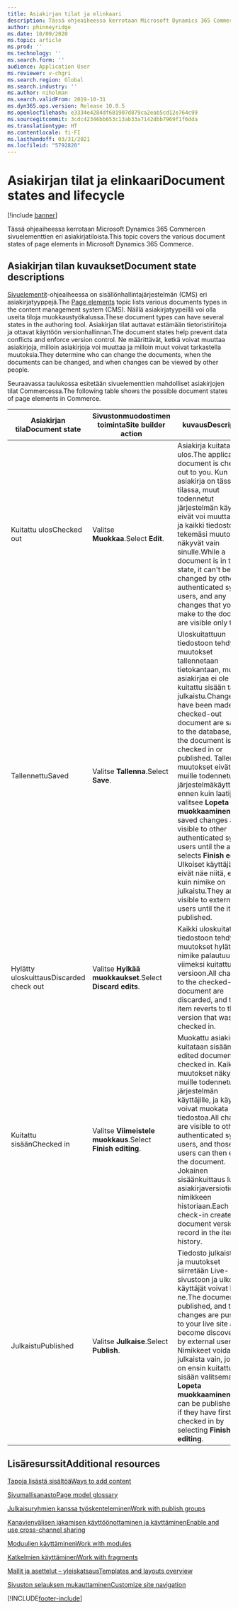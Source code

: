 ```yaml
---
title: Asiakirjan tilat ja elinkaari
description: Tässä ohjeaiheessa kerrotaan Microsoft Dynamics 365 Commercen sivuelementtien eri asiakirjatiloista.
author: phinneyridge
ms.date: 10/09/2020
ms.topic: article
ms.prod: ''
ms.technology: ''
ms.search.form: ''
audience: Application User
ms.reviewer: v-chgri
ms.search.region: Global
ms.search.industry: ''
ms.author: niholman
ms.search.validFrom: 2019-10-31
ms.dyn365.ops.version: Release 10.0.5
ms.openlocfilehash: e3334e4284df681907d879ca2eab5cd12e764c99
ms.sourcegitcommit: 3cdc42346bb653c13ab33a7142dbb7969f1f6dda
ms.translationtype: HT
ms.contentlocale: fi-FI
ms.lasthandoff: 03/31/2021
ms.locfileid: "5792820"
---
```

# <a name="document-states-and-lifecycle"></a><span data-ttu-id="1d377-103">Asiakirjan tilat ja elinkaari</span><span class="sxs-lookup"><span data-stu-id="1d377-103">Document states and lifecycle</span></span>

[!include [banner](includes/banner.md)]

<span data-ttu-id="1d377-104">Tässä ohjeaiheessa kerrotaan Microsoft Dynamics 365 Commercen sivuelementtien eri asiakirjatiloista.</span><span class="sxs-lookup"><span data-stu-id="1d377-104">This topic covers the various document states of page elements in Microsoft Dynamics 365 Commerce.</span></span>

## <a name="document-state-descriptions"></a><span data-ttu-id="1d377-105">Asiakirjan tilan kuvaukset</span><span class="sxs-lookup"><span data-stu-id="1d377-105">Document state descriptions</span></span>

<span data-ttu-id="1d377-106">[Sivuelementit](page-elements-overview.md)-ohjeaiheessa on sisällönhallintajärjestelmän (CMS) eri asiakirjatyyppejä.</span><span class="sxs-lookup"><span data-stu-id="1d377-106">The [Page elements](page-elements-overview.md) topic lists various documents types in the content management system (CMS).</span></span> <span data-ttu-id="1d377-107">Näillä asiakirjatyypeillä voi olla useita tiloja muokkaustyökalussa.</span><span class="sxs-lookup"><span data-stu-id="1d377-107">These document types can have several states in the authoring tool.</span></span> <span data-ttu-id="1d377-108">Asiakirjan tilat auttavat estämään tietoristiriitoja ja ottavat käyttöön versionhallinnan.</span><span class="sxs-lookup"><span data-stu-id="1d377-108">The document states help prevent data conflicts and enforce version control.</span></span> <span data-ttu-id="1d377-109">Ne määrittävät, ketkä voivat muuttaa asiakirjoja, milloin asiakirjoja voi muuttaa ja milloin muut voivat tarkastella muutoksia.</span><span class="sxs-lookup"><span data-stu-id="1d377-109">They determine who can change the documents, when the documents can be changed, and when changes can be viewed by other people.</span></span>

<span data-ttu-id="1d377-110">Seuraavassa taulukossa esitetään sivuelementtien mahdolliset asiakirjojen tilat Commercessa.</span><span class="sxs-lookup"><span data-stu-id="1d377-110">The following table shows the possible document states of page elements in Commerce.</span></span>

| <span data-ttu-id="1d377-111">Asiakirjan tila</span><span class="sxs-lookup"><span data-stu-id="1d377-111">Document state</span></span>      | <span data-ttu-id="1d377-112">Sivustonmuodostimen toiminta</span><span class="sxs-lookup"><span data-stu-id="1d377-112">Site builder action</span></span>        | <span data-ttu-id="1d377-113">kuvaus</span><span class="sxs-lookup"><span data-stu-id="1d377-113">Description</span></span>                                                  |
| ------------------- | -------------------------- | ------------------------------------------------------------ |
| <span data-ttu-id="1d377-114">Kuitattu ulos</span><span class="sxs-lookup"><span data-stu-id="1d377-114">Checked out</span></span>         | <span data-ttu-id="1d377-115">Valitse **Muokkaa**.</span><span class="sxs-lookup"><span data-stu-id="1d377-115">Select **Edit**.</span></span>           | <span data-ttu-id="1d377-116">Asiakirja kuitataan ulos.</span><span class="sxs-lookup"><span data-stu-id="1d377-116">The applicable document is checked out to you.</span></span> <span data-ttu-id="1d377-117">Kun asiakirja on tässä tilassa, muut todennetut järjestelmän käyttäjät eivät voi muuttaa sitä, ja kaikki tiedostoon tekemäsi muutokset näkyvät vain sinulle.</span><span class="sxs-lookup"><span data-stu-id="1d377-117">While a document is in this state, it can't be changed by other authenticated system users, and any changes that you make to the document are visible only to you.</span></span> |
| <span data-ttu-id="1d377-118">Tallennettu</span><span class="sxs-lookup"><span data-stu-id="1d377-118">Saved</span></span>               | <span data-ttu-id="1d377-119">Valitse **Tallenna**.</span><span class="sxs-lookup"><span data-stu-id="1d377-119">Select **Save**.</span></span>           | <span data-ttu-id="1d377-120">Uloskuitattuun tiedostoon tehdyt muutokset tallennetaan tietokantaan, mutta asiakirjaa ei ole vielä kuitattu sisään tai julkaistu.</span><span class="sxs-lookup"><span data-stu-id="1d377-120">Changes that have been made to a checked-out document are saved to the database, but the document isn't yet checked in or published.</span></span> <span data-ttu-id="1d377-121">Tallennetut muutokset eivät näy muille todennetuille järjestelmäkäyttäjille ennen kuin laatija valitsee **Lopeta muokkaaminen**.</span><span class="sxs-lookup"><span data-stu-id="1d377-121">The saved changes aren't visible to other authenticated system users until the author selects **Finish editing**.</span></span> <span data-ttu-id="1d377-122">Ulkoiset käyttäjät eivät näe niitä, ennen kuin nimike on julkaistu.</span><span class="sxs-lookup"><span data-stu-id="1d377-122">They aren't visible to external users until the item is published.</span></span> |
| <span data-ttu-id="1d377-123">Hylätty uloskuittaus</span><span class="sxs-lookup"><span data-stu-id="1d377-123">Discarded check out</span></span> | <span data-ttu-id="1d377-124">Valitse **Hylkää muokkaukset**.</span><span class="sxs-lookup"><span data-stu-id="1d377-124">Select **Discard edits**.</span></span>  | <span data-ttu-id="1d377-125">Kaikki uloskuitattuun tiedostoon tehdyt muutokset hylätään, ja nimike palautuu viimeksi kuitattuun versioon.</span><span class="sxs-lookup"><span data-stu-id="1d377-125">All changes to the checked-out document are discarded, and the item reverts to the last version that was checked in.</span></span> |
| <span data-ttu-id="1d377-126">Kuitattu sisään</span><span class="sxs-lookup"><span data-stu-id="1d377-126">Checked in</span></span>          | <span data-ttu-id="1d377-127">Valitse **Viimeistele muokkaus**.</span><span class="sxs-lookup"><span data-stu-id="1d377-127">Select **Finish editing**.</span></span> | <span data-ttu-id="1d377-128">Muokattu asiakirja kuitataan sisään.</span><span class="sxs-lookup"><span data-stu-id="1d377-128">The edited document is checked in.</span></span> <span data-ttu-id="1d377-129">Kaikki muutokset näkyvät muille todennetuille järjestelmän käyttäjille, ja käyttäjät voivat muokata tiedostoa.</span><span class="sxs-lookup"><span data-stu-id="1d377-129">All changes are visible to other authenticated system users, and those users can then edit the document.</span></span> <span data-ttu-id="1d377-130">Jokainen sisäänkuittaus luo asiakirjaversiotietueen nimikkeen historiaan.</span><span class="sxs-lookup"><span data-stu-id="1d377-130">Each check-in creates a document version record in the item's history.</span></span> |
| <span data-ttu-id="1d377-131">Julkaistu</span><span class="sxs-lookup"><span data-stu-id="1d377-131">Published</span></span>           | <span data-ttu-id="1d377-132">Valitse **Julkaise**.</span><span class="sxs-lookup"><span data-stu-id="1d377-132">Select **Publish**.</span></span>        | <span data-ttu-id="1d377-133">Tiedosto julkaistaan, ja muutokset siirretään Live-sivustoon ja ulkoiset käyttäjät voivat löytää ne.</span><span class="sxs-lookup"><span data-stu-id="1d377-133">The document is published, and the changes are pushed to your live site and become discoverable by external users.</span></span> <span data-ttu-id="1d377-134">Nimikkeet voidaan julkaista vain, jos ne on ensin kuitattu sisään valitsemalla **Lopeta muokkaaminen**.</span><span class="sxs-lookup"><span data-stu-id="1d377-134">Items can be published only if they have first been checked in by selecting **Finish editing**.</span></span> |

## <a name="additional-resources"></a><span data-ttu-id="1d377-135">Lisäresurssit</span><span class="sxs-lookup"><span data-stu-id="1d377-135">Additional resources</span></span>

[<span data-ttu-id="1d377-136">Tapoja lisästä sisältöä</span><span class="sxs-lookup"><span data-stu-id="1d377-136">Ways to add content</span></span>](add-manage-content.md)

[<span data-ttu-id="1d377-137">Sivumallisanasto</span><span class="sxs-lookup"><span data-stu-id="1d377-137">Page model glossary</span></span>](page-elements-overview.md)

[<span data-ttu-id="1d377-138">Julkaisuryhmien kanssa työskenteleminen</span><span class="sxs-lookup"><span data-stu-id="1d377-138">Work with publish groups</span></span>](publish-groups.md)

[<span data-ttu-id="1d377-139">Kanavienvälisen jakamisen käyttöönottaminen ja käyttäminen</span><span class="sxs-lookup"><span data-stu-id="1d377-139">Enable and use cross-channel sharing</span></span>](cross-channel-sharing.md)

[<span data-ttu-id="1d377-140">Moduulien käyttäminen</span><span class="sxs-lookup"><span data-stu-id="1d377-140">Work with modules</span></span>](work-with-modules.md)

[<span data-ttu-id="1d377-141">Katkelmien käyttäminen</span><span class="sxs-lookup"><span data-stu-id="1d377-141">Work with fragments</span></span>](work-with-fragments.md)

[<span data-ttu-id="1d377-142">Mallit ja asettelut – yleiskatsaus</span><span class="sxs-lookup"><span data-stu-id="1d377-142">Templates and layouts overview</span></span>](templates-layouts-overview.md)

[<span data-ttu-id="1d377-143">Sivuston selauksen mukauttaminen</span><span class="sxs-lookup"><span data-stu-id="1d377-143">Customize site navigation</span></span>](customize-site-navigation.md)


[!INCLUDE[footer-include](../includes/footer-banner.md)]
